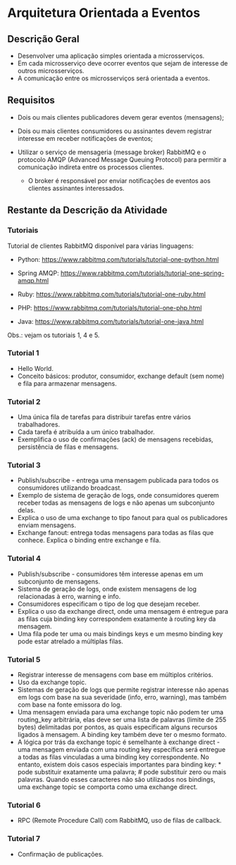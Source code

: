 # Arquitetura Orientada a Eventos

## Descrição Geral

- Desenvolver uma aplicação simples orientada a microsserviços.
- Em cada microsserviço deve ocorrer eventos que sejam de interesse de outros microsserviços.
- A comunicação entre os microsserviços será orientada a eventos.

## Requisitos

- Dois ou mais clientes publicadores devem gerar eventos (mensagens);

- Dois ou mais clientes consumidores ou assinantes devem registrar interesse em receber notificações de eventos;

- Utilizar o serviço de mensageria (message broker) RabbitMQ e o protocolo AMQP (Advanced Message Queuing Protocol) para permitir a comunicação indireta entre os processos clientes.
  - O broker é responsável por enviar notificações de eventos aos clientes assinantes interessados.

## Restante da Descrição da Atividade

### Tutoriais

Tutorial de clientes RabbitMQ disponível para várias linguagens:

- Python: <https://www.rabbitmq.com/tutorials/tutorial-one-python.html>

- Spring AMQP: <https://www.rabbitmq.com/tutorials/tutorial-one-spring-amqp.html>

- Ruby: <https://www.rabbitmq.com/tutorials/tutorial-one-ruby.html>

- PHP: <https://www.rabbitmq.com/tutorials/tutorial-one-php.html>

- Java: <https://www.rabbitmq.com/tutorials/tutorial-one-java.html>

Obs.: vejam os tutoriais 1, 4 e 5.

### Tutorial 1

- Hello World.
- Conceito básicos: produtor, consumidor, exchange default (sem nome) e fila para armazenar mensagens.

### Tutorial 2

- Uma única fila de tarefas para distribuir tarefas entre vários trabalhadores.
- Cada tarefa é atribuída a um único trabalhador.
- Exemplifica o uso de confirmações (ack) de mensagens recebidas, persistência de filas e mensagens.

### Tutorial 3

- Publish/subscribe - entrega uma mensagem publicada para todos os consumidores utilizando broadcast.
- Exemplo de sistema de geração de logs, onde consumidores querem receber todas as mensagens de logs e não apenas um subconjunto delas.
- Explica o uso de uma exchange to tipo fanout para qual os publicadores enviam mensagens.
- Exchange fanout: entrega todas mensagens para todas as filas que conhece. Explica o binding entre exchange e fila.

### Tutorial 4

- Publish/subscribe - consumidores têm interesse apenas em um subconjunto de mensagens.
- Sistema de geração de logs, onde existem mensagens de log relacionadas à erro, warning e info.
- Consumidores especificam o tipo de log que desejam receber.
- Explica o uso da exchange direct, onde uma mensagem é entregue para as filas cuja binding key correspondem exatamente à routing key da mensagem.
- Uma fila pode ter uma ou mais bindings keys e um mesmo binding key pode estar atrelado a múltiplas filas.

### Tutorial 5

- Registrar interesse de mensagens com base em múltiplos critérios.
- Uso da exchange topic.
- Sistemas de geração de logs que permite registrar interesse não apenas em logs com base na sua severidade (info, erro, warning), mas também com base na fonte emissora do log.
- Uma mensagem enviada para uma exchange topic não podem ter uma routing_key arbitrária, elas deve ser uma lista de palavras (limite de 255 bytes) delimitadas por pontos, as quais especificam alguns recursos ligados à mensagem. A binding key também deve ter o mesmo formato.
- A lógica por trás da exchange topic é semelhante à exchange direct - uma mensagem enviada com uma routing key específica será entregue a todas as filas vinculadas a uma binding key correspondente. No entanto, existem dois casos especiais importantes para binding key: * pode substituir exatamente uma palavra; # pode substituir zero ou mais palavras. Quando esses caracteres não são utilizados nos bindings, uma exchange topic se comporta como uma exchange direct.

### Tutorial 6

- RPC (Remote Procedure Call) com RabbitMQ, uso de filas de callback.

### Tutorial 7

- Confirmação de publicações.
